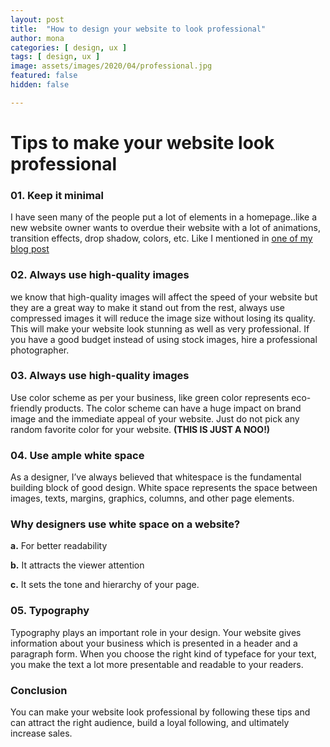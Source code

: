```yaml
---
layout: post
title:  "How to design your website to look professional"
author: mona
categories: [ design, ux ]
tags: [ design, ux ]
image: assets/images/2020/04/professional.jpg
featured: false
hidden: false

---
```

# Tips to make your website look professional

### 01. Keep it minimal

I have seen many of the people put a lot of elements in a homepage..like a new website owner wants to overdue their website with a lot of animations, transition effects, drop shadow, colors, etc. Like I mentioned in <a href="https://stories.ahyconsulting.com/simple-is-not-always-minimal/" target="\_blank">one of my blog post</a>

### 02. Always use high-quality images

we know that high-quality images will affect the speed of your website but they are a great way to make it stand out from the rest, always use compressed images it will reduce the image size without losing its quality. This will make your website look stunning as well as very professional. If you have a good budget instead of using stock images, hire a professional photographer.

### 03. Always use high-quality images

Use color scheme as per your business, like green color represents eco-friendly products. The color scheme can have a huge impact on brand image and the immediate appeal of your website. Just do not pick any random favorite color for your website. **(THIS IS JUST A NOO!)**

### 04. Use ample white space

As a designer, I’ve always believed that whitespace is the fundamental building block of good design. White space represents the space between images, texts, margins, graphics, columns, and other page elements.

### Why designers use white space on a website?

**a.** For better readability

**b.** It attracts the viewer attention

**c.** It sets the tone and hierarchy of your page.

### 05. Typography

Typography plays an important role in your design. Your website gives information about your business which is presented in a header and a paragraph form. When you choose the right kind of typeface for your text, you make the text a lot more presentable and readable to your readers.

### Conclusion

You can make your website look professional by following these tips and can attract the right audience, build a loyal following, and ultimately increase sales.





